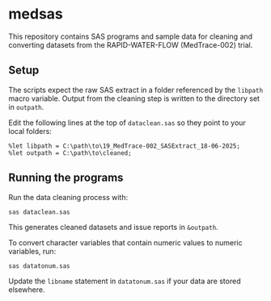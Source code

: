 # medsas

This repository contains SAS programs and sample data for cleaning and converting datasets from the RAPID-WATER-FLOW (MedTrace-002) trial.

## Setup

The scripts expect the raw SAS extract in a folder referenced by the `libpath` macro variable.  Output from the cleaning step is written to the directory set in `outpath`.

Edit the following lines at the top of `dataclean.sas` so they point to your local folders:

```
%let libpath = C:\path\to\19_MedTrace-002_SASExtract_18-06-2025;
%let outpath = C:\path\to\cleaned;
```

## Running the programs

Run the data cleaning process with:

```
sas dataclean.sas
```

This generates cleaned datasets and issue reports in `&outpath`.

To convert character variables that contain numeric values to numeric variables, run:

```
sas datatonum.sas
```

Update the `libname` statement in `datatonum.sas` if your data are stored elsewhere.

